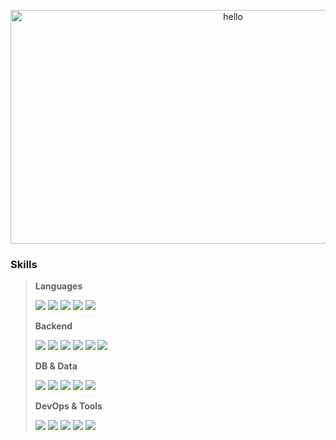 <p align="center"><img width="696" height="374" alt="hello" src="https://github.com/user-attachments/assets/2a49c86e-2148-47f1-b97a-4e3b5f7129ca" /></p>

### Skills

>  **Languages** 
>
> <img src="https://img.shields.io/badge/Java-007396?style=flat-square&logo=java&logoColor=white"/> <img src="https://img.shields.io/badge/Python-3776AB?style=flat-square&logo=python&logoColor=white"/> <img src="https://img.shields.io/badge/TypeScript-3178C6?style=flat-square&logo=typescript&logoColor=white"/> <img src="https://img.shields.io/badge/C++-00599C?style=flat-square&logo=c%2B%2B&logoColor=white"/> <img src="https://img.shields.io/badge/Shell-121011?style=flat-square&logo=gnu-bash&logoColor=white"/>
>
>  **Backend**
>
> <img src="https://img.shields.io/badge/Spring_Boot-6DB33F?style=flat-square&logo=spring-boot&logoColor=white"/> <img src="https://img.shields.io/badge/Spring_WebFlux-6DB33F?style=flat-square&logo=spring&logoColor=white"/> <img src="https://img.shields.io/badge/Node.js-339933?style=flat-square&logo=node.js&logoColor=white"/> <img src="https://img.shields.io/badge/Fastify-000000?style=flat-square&logo=fastify&logoColor=white"/> <img src="https://img.shields.io/badge/WebSocket-010101?style=flat-square&logo=websocket&logoColor=white"/>  <img src="https://img.shields.io/badge/Resilience4j-2E8B57?style=flat-square"/> 
> 
>  **DB & Data**
>
> <img src="https://img.shields.io/badge/MySQL-4479A1?style=flat-square&logo=mysql&logoColor=white"/> <img src="https://img.shields.io/badge/SQLite-003B57?style=flat-square&logo=sqlite&logoColor=white"/> <img src="https://img.shields.io/badge/JPA-A46A42?style=flat-square&logo=hibernate&logoColor=white"/> <img src="https://img.shields.io/badge/H2-4C95CE?style=flat-square&logo=h2&logoColor=white"/> <img src="https://img.shields.io/badge/Knex.js-D3643B?style=flat-square&logo=knex.js&logoColor=white"/> 
>
>  **DevOps & Tools**
>
> <img src="https://img.shields.io/badge/Docker-2496ED?style=flat-square&logo=docker&logoColor=white"/> <img src="https://img.shields.io/badge/Nginx-009639?style=flat-square&logo=nginx&logoColor=white"/> <img src="https://img.shields.io/badge/Git-F05032?style=flat-square&logo=git&logoColor=white"/> <img src="https://img.shields.io/badge/GitHub-181717?style=flat-square&logo=github&logoColor=white"/> <img src="https://img.shields.io/badge/Swagger-85EA2D?style=flat-square&logo=swagger&logoColor=black"/>
>


<!--
<p align="center"><img width="696" height="374" alt="hello" src="https://github.com/user-attachments/assets/2a49c86e-2148-47f1-b97a-4e3b5f7129ca" /></p>
**hyuniverse/hyuniverse** is a ✨ _special_ ✨ repository because its `README.md` (this file) appears on your GitHub profile.

Here are some ideas to get you started:

- 🔭 I’m currently working on ...
- 🌱 I’m currently learning ...
- 👯 I’m looking to collaborate on ...
- 🤔 I’m looking for help with ...
- 💬 Ask me about ...
- 📫 How to reach me: ...
- 😄 Pronouns: ...
- ⚡ Fun fact: ...
-->
